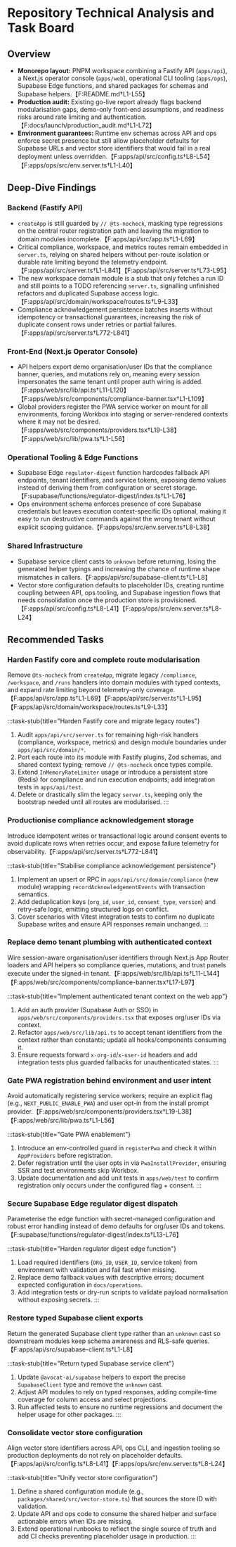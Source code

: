 # Repository Technical Analysis and Task Board

## Overview
- **Monorepo layout:** PNPM workspace combining a Fastify API (`apps/api`), a Next.js operator console (`apps/web`), operational CLI tooling (`apps/ops`), Supabase Edge functions, and shared packages for schemas and Supabase helpers.【F:README.md†L1-L55】
- **Production audit:** Existing go-live report already flags backend modularisation gaps, demo-only front-end assumptions, and readiness risks around rate limiting and authentication.【F:docs/launch/production_audit.md†L1-L72】
- **Environment guarantees:** Runtime env schemas across API and ops enforce secret presence but still allow placeholder defaults for Supabase URLs and vector store identifiers that would fail in a real deployment unless overridden.【F:apps/api/src/config.ts†L8-L54】【F:apps/ops/src/env.server.ts†L1-L40】

## Deep-Dive Findings

### Backend (Fastify API)
- `createApp` is still guarded by `// @ts-nocheck`, masking type regressions on the central router registration path and leaving the migration to domain modules incomplete.【F:apps/api/src/app.ts†L1-L69】
- Critical compliance, workspace, and metrics routes remain embedded in `server.ts`, relying on shared helpers without per-route isolation or durable rate limiting beyond the telemetry endpoint.【F:apps/api/src/server.ts†L1-L841】【F:apps/api/src/server.ts†L73-L95】
- The new workspace domain module is a stub that only fetches a run ID and still points to a TODO referencing `server.ts`, signalling unfinished refactors and duplicated Supabase access logic.【F:apps/api/src/domain/workspace/routes.ts†L9-L33】
- Compliance acknowledgement persistence batches inserts without idempotency or transactional guarantees, increasing the risk of duplicate consent rows under retries or partial failures.【F:apps/api/src/server.ts†L772-L841】

### Front-End (Next.js Operator Console)
- API helpers export demo organisation/user IDs that the compliance banner, queries, and mutations rely on, meaning every session impersonates the same tenant until proper auth wiring is added.【F:apps/web/src/lib/api.ts†L11-L120】【F:apps/web/src/components/compliance-banner.tsx†L1-L109】
- Global providers register the PWA service worker on mount for all environments, forcing Workbox into staging or server-rendered contexts where it may not be desired.【F:apps/web/src/components/providers.tsx†L19-L38】【F:apps/web/src/lib/pwa.ts†L1-L56】

### Operational Tooling & Edge Functions
- Supabase Edge `regulator-digest` function hardcodes fallback API endpoints, tenant identifiers, and service tokens, exposing demo values instead of deriving them from configuration or secret storage.【F:supabase/functions/regulator-digest/index.ts†L1-L76】
- Ops environment schema enforces presence of core Supabase credentials but leaves execution context-specific IDs optional, making it easy to run destructive commands against the wrong tenant without explicit scoping guidance.【F:apps/ops/src/env.server.ts†L8-L38】

### Shared Infrastructure
- Supabase service client casts to `unknown` before returning, losing the generated helper typings and increasing the chance of runtime shape mismatches in callers.【F:apps/api/src/supabase-client.ts†L1-L8】
- Vector store configuration defaults to placeholder IDs, creating runtime coupling between API, ops tooling, and Supabase ingestion flows that needs consolidation once the production store is provisioned.【F:apps/api/src/config.ts†L8-L41】【F:apps/ops/src/env.server.ts†L8-L24】

## Recommended Tasks

### Harden Fastify core and complete route modularisation
Remove `@ts-nocheck` from `createApp`, migrate legacy `/compliance`, `/workspace`, and `/runs` handlers into domain modules with typed contexts, and expand rate limiting beyond telemetry-only coverage.【F:apps/api/src/app.ts†L1-L69】【F:apps/api/src/server.ts†L1-L95】【F:apps/api/src/domain/workspace/routes.ts†L9-L33】

:::task-stub{title="Harden Fastify core and migrate legacy routes"}
1. Audit `apps/api/src/server.ts` for remaining high-risk handlers (compliance, workspace, metrics) and design module boundaries under `apps/api/src/domain/*`.
2. Port each route into its module with Fastify plugins, Zod schemas, and shared context typing; remove `// @ts-nocheck` once types compile.
3. Extend `InMemoryRateLimiter` usage or introduce a persistent store (Redis) for compliance and run execution endpoints; add integration tests in `apps/api/test`.
4. Delete or drastically slim the legacy `server.ts`, keeping only the bootstrap needed until all routes are modularised.
:::

### Productionise compliance acknowledgement storage
Introduce idempotent writes or transactional logic around consent events to avoid duplicate rows when retries occur, and expose failure telemetry for observability.【F:apps/api/src/server.ts†L772-L841】

:::task-stub{title="Stabilise compliance acknowledgement persistence"}
1. Implement an upsert or RPC in `apps/api/src/domain/compliance` (new module) wrapping `recordAcknowledgementEvents` with transaction semantics.
2. Add deduplication keys (`org_id`, `user_id`, `consent_type`, `version`) and retry-safe logic, emitting structured logs on conflict.
3. Cover scenarios with Vitest integration tests to confirm no duplicate Supabase writes and ensure API responses remain unchanged.
:::

### Replace demo tenant plumbing with authenticated context
Wire session-aware organisation/user identifiers through Next.js App Router loaders and API helpers so compliance queries, mutations, and trust panels execute under the signed-in tenant.【F:apps/web/src/lib/api.ts†L11-L144】【F:apps/web/src/components/compliance-banner.tsx†L17-L97】

:::task-stub{title="Implement authenticated tenant context on the web app"}
1. Add an auth provider (Supabase Auth or SSO) in `apps/web/src/components/providers.tsx` that exposes org/user IDs via context.
2. Refactor `apps/web/src/lib/api.ts` to accept tenant identifiers from the context rather than constants; update all hooks/components consuming it.
3. Ensure requests forward `x-org-id`/`x-user-id` headers and add integration tests plus guarded fallbacks for unauthenticated states.
:::

### Gate PWA registration behind environment and user intent
Avoid automatically registering service workers; require an explicit flag (e.g., `NEXT_PUBLIC_ENABLE_PWA`) and user opt-in from the install prompt provider.【F:apps/web/src/components/providers.tsx†L19-L38】【F:apps/web/src/lib/pwa.ts†L1-L56】

:::task-stub{title="Gate PWA enablement"}
1. Introduce an env-controlled guard in `registerPwa` and check it within `AppProviders` before registration.
2. Defer registration until the user opts in via `PwaInstallProvider`, ensuring SSR and test environments skip Workbox.
3. Update documentation and add unit tests in `apps/web/test` to confirm registration only occurs under the configured flag + consent.
:::

### Secure Supabase Edge regulator digest dispatch
Parameterise the edge function with secret-managed configuration and robust error handling instead of demo defaults for org/user IDs and tokens.【F:supabase/functions/regulator-digest/index.ts†L13-L76】

:::task-stub{title="Harden regulator digest edge function"}
1. Load required identifiers (`ORG_ID`, `USER_ID`, service token) from environment with validation and fail fast when missing.
2. Replace demo fallback values with descriptive errors; document expected configuration in `docs/operations`.
3. Add integration tests or dry-run scripts to validate payload normalisation without exposing secrets.
:::

### Restore typed Supabase client exports
Return the generated Supabase client type rather than an `unknown` cast so downstream modules keep schema awareness and RLS-safe queries.【F:apps/api/src/supabase-client.ts†L1-L8】

:::task-stub{title="Return typed Supabase service client"}
1. Update `@avocat-ai/supabase` helpers to export the precise `SupabaseClient` type and remove the `unknown` cast.
2. Adjust API modules to rely on typed responses, adding compile-time coverage for column access and select projections.
3. Run affected tests to ensure no runtime regressions and document the helper usage for other packages.
:::

### Consolidate vector store configuration
Align vector store identifiers across API, ops CLI, and ingestion tooling so production deployments do not rely on placeholder defaults.【F:apps/api/src/config.ts†L8-L41】【F:apps/ops/src/env.server.ts†L8-L24】

:::task-stub{title="Unify vector store configuration"}
1. Define a shared configuration module (e.g., `packages/shared/src/vector-store.ts`) that sources the store ID with validation.
2. Update API and ops code to consume the shared helper and surface actionable errors when IDs are missing.
3. Extend operational runbooks to reflect the single source of truth and add CI checks preventing placeholder usage in production.
:::
